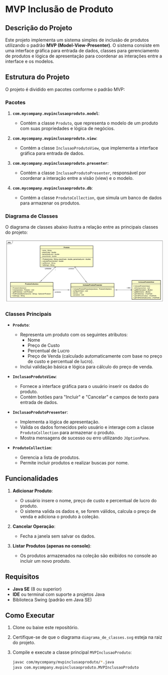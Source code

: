 # MVP Inclusão de Produto

## Descrição do Projeto

Este projeto implementa um sistema simples de inclusão de produtos utilizando o padrão **MVP (Model-View-Presenter)**. O sistema consiste em uma interface gráfica para entrada de dados, classes para gerenciamento de produtos e lógica de apresentação para coordenar as interações entre a interface e os modelos.

## Estrutura do Projeto

O projeto é dividido em pacotes conforme o padrão MVP:

### Pacotes

1. **`com.mycompany.mvpinclusaoproduto.model`**:
   - Contém a classe `Produto`, que representa o modelo de um produto com suas propriedades e lógica de negócios.
   
2. **`com.mycompany.mvpinclusaoproduto.view`**:
   - Contém a classe `InclusaoProdutoView`, que implementa a interface gráfica para entrada de dados.
   
3. **`com.mycompany.mvpinclusaoproduto.presenter`**:
   - Contém a classe `InclusaoProdutoPresenter`, responsável por coordenar a interação entre a visão (view) e o modelo.

4. **`com.mycompany.mvpinclusaoproduto.db`**:
   - Contém a classe `ProdutoCollection`, que simula um banco de dados para armazenar os produtos.

### Diagrama de Classes

O diagrama de classes abaixo ilustra a relação entre as principais classes do projeto:

![Diagrama de Classes](diagrama_de_classes.svg)

### Classes Principais

- **`Produto`**:
  - Representa um produto com os seguintes atributos:
    - Nome
    - Preço de Custo
    - Percentual de Lucro
    - Preço de Venda (calculado automaticamente com base no preço de custo e percentual de lucro).
  - Inclui validação básica e lógica para cálculo do preço de venda.

- **`InclusaoProdutoView`**:
  - Fornece a interface gráfica para o usuário inserir os dados do produto.
  - Contém botões para "Incluir" e "Cancelar" e campos de texto para entrada de dados.

- **`InclusaoProdutoPresenter`**:
  - Implementa a lógica de apresentação.
  - Valida os dados fornecidos pelo usuário e interage com a classe `ProdutoCollection` para armazenar o produto.
  - Mostra mensagens de sucesso ou erro utilizando `JOptionPane`.

- **`ProdutoCollection`**:
  - Gerencia a lista de produtos.
  - Permite incluir produtos e realizar buscas por nome.

## Funcionalidades

1. **Adicionar Produto**:
   - O usuário insere o nome, preço de custo e percentual de lucro do produto.
   - O sistema valida os dados e, se forem válidos, calcula o preço de venda e adiciona o produto à coleção.

2. **Cancelar Operação**:
   - Fecha a janela sem salvar os dados.

3. **Listar Produtos (apenas no console)**:
   - Os produtos armazenados na coleção são exibidos no console ao incluir um novo produto.

## Requisitos

- **Java SE** (8 ou superior)
- **IDE** ou terminal com suporte a projetos Java
- Biblioteca Swing (padrão em Java SE)

## Como Executar

1. Clone ou baixe este repositório.
2. Certifique-se de que o diagrama `diagrama_de_classes.svg` esteja na raiz do projeto.
3. Compile e execute a classe principal `MVPInclusaoProduto`:

   ```bash
   javac com/mycompany/mvpinclusaoproduto/*.java
   java com.mycompany.mvpinclusaoproduto.MVPInclusaoProduto
